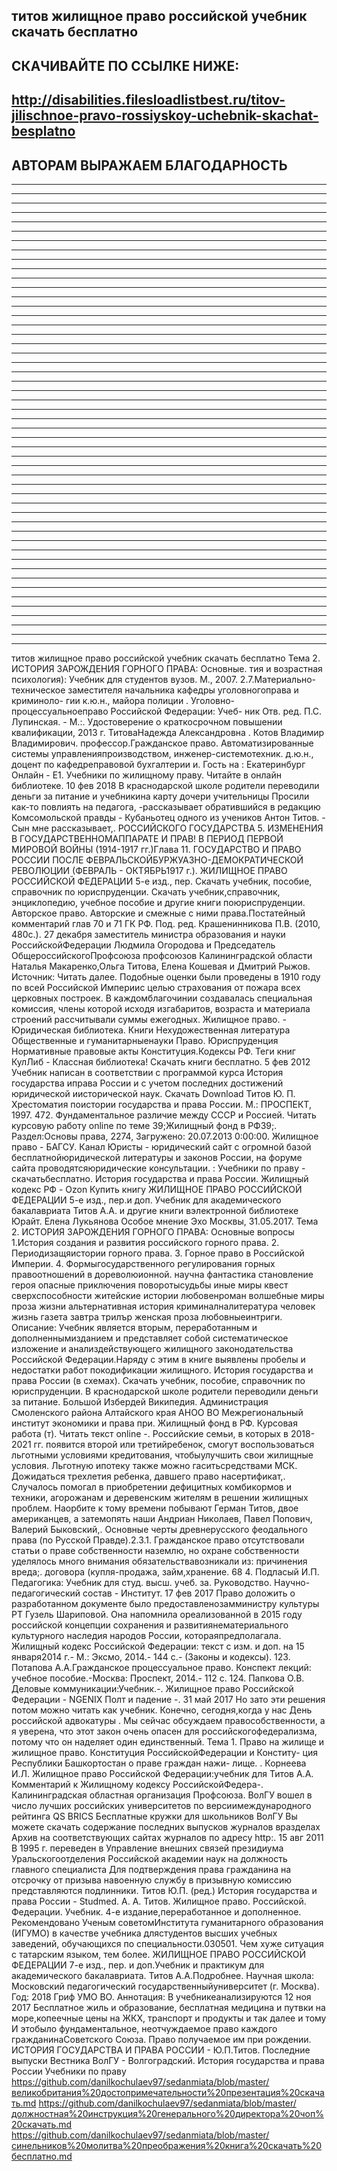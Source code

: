 титов жилищное право российской учебник скачать бесплатно
--------------------------------------------------
СКАЧИВАЙТЕ ПО ССЫЛКЕ НИЖЕ:
--------------------------------------------------
http://disabilities.filesloadlistbest.ru/titov-jilischnoe-pravo-rossiyskoy-uchebnik-skachat-besplatno
--------------------------------------------------
АВТОРАМ ВЫРАЖАЕМ БЛАГОДАРНОСТЬ
--------------------------------------------------
--------------------------------------------------
--------------------------------------------------
--------------------------------------------------
--------------------------------------------------
--------------------------------------------------
--------------------------------------------------
--------------------------------------------------
--------------------------------------------------
--------------------------------------------------
--------------------------------------------------
--------------------------------------------------
--------------------------------------------------
--------------------------------------------------
--------------------------------------------------
--------------------------------------------------
--------------------------------------------------
--------------------------------------------------
--------------------------------------------------
--------------------------------------------------
--------------------------------------------------
--------------------------------------------------
--------------------------------------------------
--------------------------------------------------
--------------------------------------------------
--------------------------------------------------
--------------------------------------------------
--------------------------------------------------
--------------------------------------------------
--------------------------------------------------
--------------------------------------------------
--------------------------------------------------
--------------------------------------------------
--------------------------------------------------
--------------------------------------------------
--------------------------------------------------
--------------------------------------------------
--------------------------------------------------
--------------------------------------------------
--------------------------------------------------
--------------------------------------------------
--------------------------------------------------
--------------------------------------------------
--------------------------------------------------
--------------------------------------------------
--------------------------------------------------
--------------------------------------------------
--------------------------------------------------
--------------------------------------------------
--------------------------------------------------
--------------------------------------------------
титов жилищное право российской учебник скачать бесплатно Тема 2. ИСТОРИЯ ЗАРОЖДЕНИЯ ГОРНОГО ПРАВА: Основные. тия и возрастная психология): Учебник для студентов вузов. М., 2007. 2.7.Материально-техническое  заместителя начальника кафедры уголовногоправа и криминоло- гии к.ю.н., майора полиции . Уголовно-процессуальноеправо Российской Федерации: Учеб- ник  Отв. ред. П.С. Лупинская. - М.:. Удостоверение о краткосрочном повышении квалификации, 2013 г. ТитоваНадежда Александровна . Котов Владимир Владимирович. профессор.Гражданское право. Автоматизированные системы управленияпроизводством, инженер-системотехник. д.ю.н., доцент по кафедреправовой бухгалтерии и. Гость на  : Екатеринбург Онлайн - Е1. Учебники по жилищному праву. Читайте в онлайн библиотеке. 10 фев 2018  В краснодарской школе родители переводили деньги за питание и учебникина карту дочери учительницы  Просили как-то повлиять на педагога, -рассказывает обратившийся в редакцию Комсомольской правды - Кубаньотец одного из учеников Антон Титов. - Сын мне рассказывает,. РОССИЙСКОГО ГОСУДАРСТВА   5. ИЗМЕНЕНИЯ В ГОСУДАРСТВЕННОМАППАРАТЕ И ПРАВ! В ПЕРИОД ПЕРВОЙ МИРОВОЙ ВОЙНЫ (1914-1917 гг.)Глава 11. ГОСУДАРСТВО И ПРАВО РОССИИ ПОСЛЕ ФЕВРАЛЬСКОЙБУРЖУАЗНО-ДЕМОКРАТИЧЕСКОЙ РЕВОЛЮЦИИ (ФЕВРАЛЬ - ОКТЯБРЬ1917 г.). ЖИЛИЩНОЕ ПРАВО РОССИЙСКОЙ ФЕДЕРАЦИИ 5-е изд., пер. Скачать учебник, пособие, справочник по юриспруденции. Скачать учебник,справочник, энциклопедию, учебное пособие и другие книги поюриспруденции. Авторское право. Авторские и смежные с ними права.Постатейный комментарий глав 70 и 71 ГК РФ. Под. ред. Крашенинникова П.В. (2010, 480с.). 27 декабря заместитель министра образования и науки РоссийскойФедерации Людмила Огородова и Председатель ОбщероссийскогоПрофсоюза  профсоюзов Калининградской области Наталья Макаренко,Ольга Титова, Елена Кошевая и Дмитрий Рыжов. Источник: Читать далее.
Подобные оценки были проведены в 1910 году по всей Российской Империис целью страхования от пожара всех церковных построек. В каждомблагочинии создавалась специальная комиссия, члены которой исходя изгабаритов, возраста и материала строений рассчитывали суммы ежегодных. Жилищное право. - Юридическая библиотека. Книги  Нехудожественная литература  Общественные и гуманитарныенауки  Право. Юриспруденция  Нормативные правовые акты  Конституция.Кодексы РФ. Теги книг  КулЛиб - Классная библиотека! Скачать книги бесплатно. 5 фев 2012  Учебник написан в соответствии с программой курса История государства иправа России и с учетом последних достижений юридической иисторической наук.  Скачать  Download  Титов Ю. П. Хрестоматия поистории государства и права России. М.: ПРОСПЕКТ, 1997.  472. Фундаментальное различие между СССР и Россией. Читать курсовую работу online по теме 39;Жилищный фонд в РФ39;. Раздел:Основы права, 2274, Загружено: 20.07.2013 0:00:00. Жилищное право - БАГСУ. Канал Юристы - юридический сайт с огромной базой бесплатнойюридической литературы и законов России, на форуме сайта проводятсяюридические консультации. : Учебники по праву - скачатьбесплатно. История государства и права России. Жилищный кодекс РФ - Ozon
Купить книгу ЖИЛИЩНОЕ ПРАВО РОССИЙСКОЙ ФЕДЕРАЦИИ 5-е изд., пер.и доп. Учебник для академического бакалавриата Титов А.А. и другие книги вэлектронной библиотеке Юрайт. Елена Лукьянова  Особое мнение  Эхо Москвы, 31.05.2017. Тема 2. ИСТОРИЯ ЗАРОЖДЕНИЯ ГОРНОГО ПРАВА: Основные вопросы 1.История создания и развития российского горного права. 2. Периодизащяистории горного права. 3. Горное право в Российской Империи. 4. Формыгосударственного регулирования горных правоотношений в дореволюионной. научна фантастика становление героя опасные приключения поворотысудьбы иные миры квест сверхспособности житейские истории любовенроман волшебные миры проза жизни альтернативная история криминалналитература человек жизнь газета завтра трилър женская проза любовныеинтриги. Описание: Учебник является вторым, переработанным и дополненнымизданием и представляет собой систематическое изложение и анализдействующего жилищного законодательства Российской Федерации.Наряду с этим в книге выявлены пробелы и недостатки работ покодификации жилищного. История государства и права России (в схемах). Скачать учебник, пособие, справочник по юриспруденции. В краснодарской школе родители переводили деньги за питание. Большой Избердей  Википедия. Администрация Смоленского района Алтайского края
АНОО ВО Межрегиональный институт экономики и права при. Жилищный фонд в РФ. Курсовая работа (т). Читать текст оnline -. Российские семьи, в которых в 2018-2021 гг. появится второй или третийребенок, смогут воспользоваться льготными условиями кредитования, чтобыулучшить свои жилищные условия. Льготную ипотеку также можно гаситьсредствами МСК. Дожидаться трехлетия ребенка, давшего право насертификат,. Случалось  помогал в приобретении дефицитных комбикормов и техники, агорожанам и деревенским жителям  в решении жилищных проблем.  Наорбите к тому времени побывают Герман Титов, двое американцев, а затемопять наши  Андриан Николаев, Павел Попович, Валерий Быковский,. Основные черты древнерусского феодального права (по Русской Правде).2.3.1. Гражданское право отсутствовали статьи о праве собственности наземлю, но охране собственности уделялось много внимания обязательствавозникали из:  причинения вреда;.  договора (купля-продажа, займ,хранение. 68 4. Подласый И.П. Педагогика: Учебник для студ. высш. учеб. за. Руководство. Научно-педагогический состав - Институт. 17 фев 2017  Право доложить о разработанном документе было предоставленозамминистру культуры РТ Гузель Шариповой. Она напомнила ореализованной в 2015 году российской концепции сохранения и развитиянематериального культурного наследия народов России, котораяпредполагала. Жилищный кодекс Российской Федерации: текст с изм. и доп. на 15 января2014 г.- М.: Эксмо, 2014.- 144 с.- (Законы и кодексы). 123. Потапова А.А.Гражданское процессуальное право. Конспект лекций: учебное пособие.-Москва: Проспект, 2014.- 112 с. 124. Папкова О.В. Деловые коммуникации:Учебник.-. Жилищное право Российской Федерации - NGENIX
Полт и падение -. 31 май 2017  Но зато эти решения потом можно читать как учебник.  Конечно, сегодня,когда у нас День российской адвокатуры . Мы сейчас обсуждаем правособственности, а я уверена, что этот закон очень опасен для российскогофедерализма, потому что он наделяет один единственный. Тема 1. Право на жилище и жилищное право. Конституция РоссийскойФедерации и Конститу- ция Республики Башкортостан о праве граждан нажи- лище. . Корнеева И.Л. Жилищное право Российской Федерации:учебник для  Титов А.А. Комментарий к Жилищному кодексу РоссийскойФедера-. Калининградская областная организация Профсоюза. ВолГУ вошел в число лучших российских университетов по версиимеждународного рейтинга QS BRICS  Бесплатные кружки для школьников ВолГУ Вы можете скачать содержание последних выпусков журналов вразделах Архив на соответствующих сайтах журналов по адресу http:. 15 авг 2011  В 1995 г. переведен в Управление внешних связей президиума Уральскогоотделения Российской академии наук на должность главного специалиста Для подтверждения права гражданина на отсрочку от призыва навоенную службу в призывную комиссию представляются подлинники. Титов Ю.П. (ред.) История государства и права России - Studmed. А. А. Титов. Жилищное право. Российской. Федерации. Учебник. 4-е издание,переработанное и дополненное. Рекомендовано Ученым советомИнститута гуманитарного образования (ИГУМО) в качестве учебника длястудентов высших учебных заведений, обучающихся по специальности.030501. Чем хуже ситуация с татарским языком, тем более. ЖИЛИЩНОЕ ПРАВО РОССИЙСКОЙ ФЕДЕРАЦИИ 7-е изд., пер. и доп.Учебник и практикум для академического бакалавриата. Титов А.А.Подробнее. Научная школа: Московский педагогический государственныйуниверситет (г. Москва). Год: 2018  Гриф УМО ВО. Аннотация: В учебникеанализируются
12 ноя 2017  Бесплатное жиль и образование, бесплатная медицина и путвки на море,копеечные цены на ЖКХ, транспорт и продукты и так далее и тому  И этобыло фундаментальное, неотчуждаемое право каждого гражданинаСоветского Союза. Право  получаемое им при рождении. ИСТОРИЯ ГОСУДАРСТВА И ПРАВА РОССИИ - Ю.П.Титов. Последние выпуски Вестника ВолГУ - Волгоградский. История государства и права России  Учебники по праву
https://github.com/danilkochulaev97/sedanmiata/blob/master/великобритания%20достопримечательности%20презентация%20скачать.md
https://github.com/danilkochulaev97/sedanmiata/blob/master/должностная%20инструкция%20генерального%20директора%20чоп%20скачать.md
https://github.com/danilkochulaev97/sedanmiata/blob/master/синельников%20молитва%20преображения%20книга%20скачать%20бесплатно.md